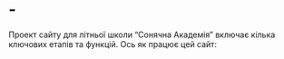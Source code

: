 # -
Проект сайту для літньої школи “Сонячна Академія” включає кілька ключових етапів та функцій. Ось як працює цей сайт:
